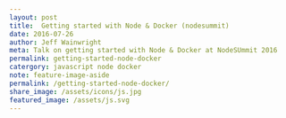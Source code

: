 ```yaml
---
layout: post
title:  Getting started with Node & Docker (nodesummit)
date: 2016-07-26
author: Jeff Wainwright
meta: Talk on getting started with Node & Docker at NodeSUmmit 2016
permalink: getting-started-node-docker
catergory: javascript node docker
note: feature-image-aside
permalink: /getting-started-node-docker/
share_image: /assets/icons/js.jpg
featured_image: /assets/js.svg
---
```


